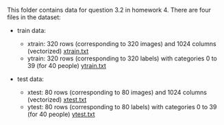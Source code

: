 This folder contains data for question 3.2 in homework 4. There are four files in the dataset:

- train data:

  - xtrain: 320 rows (corresponding to 320 images) and 1024 columns (vectorized) [xtrain.txt](https://36708.github.io/hw4_q3_data/xtrain.txt)
  - ytrain: 320 rows (corresponding to 320 labels) with categories 0 to 39 (for 40 people) [ytrain.txt](https://36708.github.io/hw4_q3_data/ytrain.txt)

- test data:

  - xtest: 80 rows (corresponding to 80 images) and 1024 columns (vectorized) [xtest.txt](https://36708.github.io/hw4_q3_data/xtest.txt)
  - ytest: 80 rows (corresponding to 80 labels) with categories 0 to 39 (for 40 people) [ytest.txt](https://36708.github.io/hw4_q3_data/ytest.txt)
